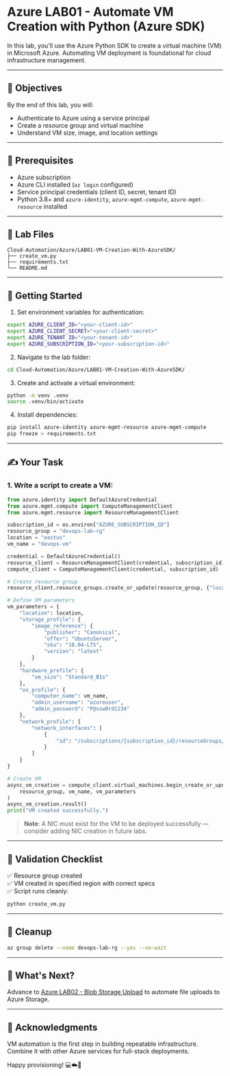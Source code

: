 # Azure LAB01 - Automate VM Creation with Python (Azure SDK)

In this lab, you'll use the Azure Python SDK to create a virtual machine (VM) in Microsoft Azure. Automating VM deployment is foundational for cloud infrastructure management.

---

## 🎯 Objectives

By the end of this lab, you will:
- Authenticate to Azure using a service principal
- Create a resource group and virtual machine
- Understand VM size, image, and location settings

---

## 🧰 Prerequisites

- Azure subscription
- Azure CLI installed (`az login` configured)
- Service principal credentials (client ID, secret, tenant ID)
- Python 3.8+ and `azure-identity`, `azure-mgmt-compute`, `azure-mgmt-resource` installed

---

## 📁 Lab Files

```
Cloud-Automation/Azure/LAB01-VM-Creation-With-AzureSDK/
├── create_vm.py
├── requirements.txt
└── README.md
```

---

## 🚀 Getting Started

1. Set environment variables for authentication:
```bash
export AZURE_CLIENT_ID="<your-client-id>"
export AZURE_CLIENT_SECRET="<your-client-secret>"
export AZURE_TENANT_ID="<your-tenant-id>"
export AZURE_SUBSCRIPTION_ID="<your-subscription-id>"
```

2. Navigate to the lab folder:
```bash
cd Cloud-Automation/Azure/LAB01-VM-Creation-With-AzureSDK/
```

3. Create and activate a virtual environment:
```bash
python -m venv .venv
source .venv/bin/activate
```

4. Install dependencies:
```bash
pip install azure-identity azure-mgmt-resource azure-mgmt-compute
pip freeze > requirements.txt
```

---

## ✍️ Your Task

### 1. Write a script to create a VM:
```python
from azure.identity import DefaultAzureCredential
from azure.mgmt.compute import ComputeManagementClient
from azure.mgmt.resource import ResourceManagementClient

subscription_id = os.environ["AZURE_SUBSCRIPTION_ID"]
resource_group = "devops-lab-rg"
location = "eastus"
vm_name = "devops-vm"

credential = DefaultAzureCredential()
resource_client = ResourceManagementClient(credential, subscription_id)
compute_client = ComputeManagementClient(credential, subscription_id)

# Create resource group
resource_client.resource_groups.create_or_update(resource_group, {"location": location})

# Define VM parameters
vm_parameters = {
    "location": location,
    "storage_profile": {
        "image_reference": {
            "publisher": "Canonical",
            "offer": "UbuntuServer",
            "sku": "18.04-LTS",
            "version": "latest"
        }
    },
    "hardware_profile": {
        "vm_size": "Standard_B1s"
    },
    "os_profile": {
        "computer_name": vm_name,
        "admin_username": "azureuser",
        "admin_password": "P@ssw0rd1234"
    },
    "network_profile": {
        "network_interfaces": [
            {
                "id": "/subscriptions/{subscription_id}/resourceGroups/{resource_group}/providers/Microsoft.Network/networkInterfaces/devops-nic"
            }
        ]
    }
}

# Create VM
async_vm_creation = compute_client.virtual_machines.begin_create_or_update(
    resource_group, vm_name, vm_parameters
)
async_vm_creation.result()
print("VM created successfully.")
```

> **Note**: A NIC must exist for the VM to be deployed successfully — consider adding NIC creation in future labs.

---

## 🧪 Validation Checklist

✅ Resource group created  
✅ VM created in specified region with correct specs  
✅ Script runs cleanly:
```bash
python create_vm.py
```

---

## 🧹 Cleanup
```bash
az group delete --name devops-lab-rg --yes --no-wait
```

---

## 💬 What's Next?
Advance to [Azure LAB02 - Blob Storage Upload](../LAB02-Blob-Storage-Upload/) to automate file uploads to Azure Storage.

---

## 🙏 Acknowledgments
VM automation is the first step in building repeatable infrastructure. Combine it with other Azure services for full-stack deployments.

Happy provisioning! 💻☁️🐍

